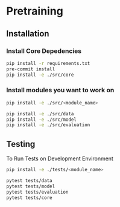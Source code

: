 # Pretraining

## Installation

### Install Core Depedencies
```bash
pip install -r requirements.txt
pre-commit install
pip install -e ./src/core
```

### Install modules you want to work on
```bash
pip install -e ./src/<module_name>
```
```bash
pip install -e ./src/data
pip install -e ./src/model
pip install -e ./src/evaluation
```

## Testing
To Run Tests on Development Environment
```bash
pip install -e ./tests/<module_name>
```
```bash
pytest tests/data
pytest tests/model
pytest tests/evaluation
pytest tests/core
```
